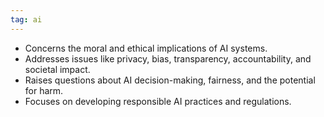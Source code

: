 ```yaml
---
tag: ai
---
```

- Concerns the moral and ethical implications of AI systems.
- Addresses issues like privacy, bias, transparency, accountability, and societal impact.
- Raises questions about AI decision-making, fairness, and the potential for harm.
- Focuses on developing responsible AI practices and regulations.